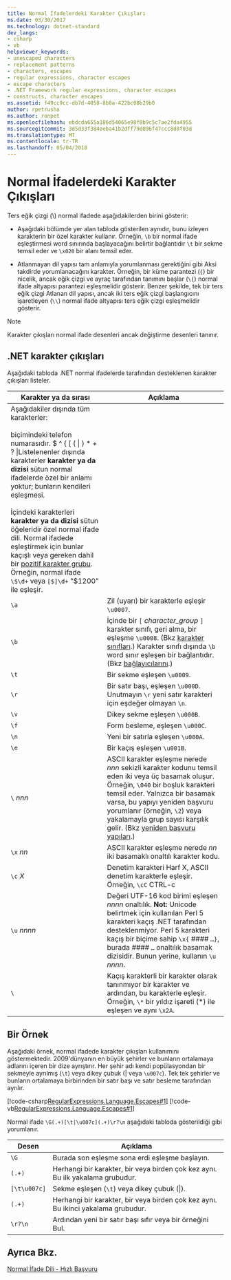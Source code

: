 ```yaml
---
title: Normal İfadelerdeki Karakter Çıkışları
ms.date: 03/30/2017
ms.technology: dotnet-standard
dev_langs:
- csharp
- vb
helpviewer_keywords:
- unescaped characters
- replacement patterns
- characters, escapes
- regular expressions, character escapes
- escape characters
- .NET Framework regular expressions, character escapes
- constructs, character escapes
ms.assetid: f49cc9cc-db7d-4058-8b8a-422bc08b29b0
author: rpetrusha
ms.author: ronpet
ms.openlocfilehash: ebdcda655a186d54065e98f8b9c5c7ae2fda4955
ms.sourcegitcommit: 3d5d33f384eeba41b2dff79d096f47ccc8d8f03d
ms.translationtype: MT
ms.contentlocale: tr-TR
ms.lasthandoff: 05/04/2018
---
```

# <a name="character-escapes-in-regular-expressions"></a>Normal İfadelerdeki Karakter Çıkışları
Ters eğik çizgi (\\) normal ifadede aşağıdakilerden birini gösterir:  
  
-   Aşağıdaki bölümde yer alan tabloda gösterilen aynıdır, bunu izleyen karakterin bir özel karakter kullanır. Örneğin, `\b` bir normal ifade eşleştirmesi word sınırında başlayacağını belirtir bağlantıdır `\t` bir sekme temsil eder ve `\x020` bir alanı temsil eder.  
  
-   Atlanmayan dil yapısı tam anlamıyla yorumlanması gerektiğini gibi Aksi takdirde yorumlanacağını karakter. Örneğin, bir küme parantezi (`{`) bir nicelik, ancak eğik çizgi ve ayraç tarafından tanımını başlar (`\{`) normal ifade altyapısı parantezi eşleşmelidir gösterir. Benzer şekilde, tek bir ters eğik çizgi Atlanan dil yapısı, ancak iki ters eğik çizgi başlangıcını işaretleyen (`\\`) normal ifade altyapısı ters eğik çizgi eşleşmelidir gösterir.  
  
> [!NOTE]
>  Karakter çıkışları normal ifade desenleri ancak değiştirme desenleri tanınır.  
  
## <a name="character-escapes-in-net"></a>.NET karakter çıkışları  
 Aşağıdaki tabloda .NET normal ifadelerde tarafından desteklenen karakter çıkışları listeler.  
  
|Karakter ya da sırası|Açıklama|  
|---------------------------|-----------------|  
|Aşağıdakiler dışında tüm karakterler:<br /><br /> biçimindeki telefon numarasıdır. $ ^ { [ ( &#124; ) * + ? \|Listelenenler dışında karakterler **karakter ya da dizisi** sütun normal ifadelerde özel bir anlamı yoktur; bunların kendileri eşleşmesi.<br /><br /> İçindeki karakterleri **karakter ya da dizisi** sütun öğeleridir özel normal ifade dili. Normal ifadede eşleştirmek için bunlar kaçışlı veya gereken dahil bir [pozitif karakter grubu](../../../docs/standard/base-types/character-classes-in-regular-expressions.md). Örneğin, normal ifade `\$\d+` veya `[$]\d+` "$1200" ile eşleşir.|  
|`\a`|Zil (uyarı) bir karakterle eşleşir `\u0007`.|  
|`\b`|İçinde bir `[` *character_group* `]` karakter sınıfı, geri alma, bir eşleşme `\u0008`.  (Bkz [karakter sınıfları](../../../docs/standard/base-types/character-classes-in-regular-expressions.md).) Karakter sınıfı dışında `\b` word sınır eşleşen bir bağlantıdır. (Bkz [bağlayıcılarını](../../../docs/standard/base-types/anchors-in-regular-expressions.md).)|  
|`\t`|Bir sekme eşleşen `\u0009`.|  
|`\r`|Bir satır başı, eşleşen `\u000D`. Unutmayın `\r` yeni satır karakteri için eşdeğer olmayan `\n`.|  
|`\v`|Dikey sekme eşleşen `\u000B`.|  
|`\f`|Form besleme, eşleşen `\u000C`.|  
|`\n`|Yeni bir satırla eşleşen `\u000A`.|  
|`\e`|Bir kaçış eşleşen `\u001B`.|  
|`\` *nnn*|ASCII karakter eşleşme nerede *nnn* sekizli karakter kodunu temsil eden iki veya üç basamak oluşur. Örneğin, `\040` bir boşluk karakteri temsil eder. Yalnızca bir basamak varsa, bu yapıyı yeniden başvuru yorumlanır (örneğin, `\2`) veya yakalamayla grup sayısı karşılık gelir. (Bkz [yeniden başvuru yapıları](../../../docs/standard/base-types/backreference-constructs-in-regular-expressions.md).)|  
|`\x` *nn*|ASCII karakter eşleşme nerede *nn* iki basamaklı onaltılı karakter kodu.|  
|`\c` *X*|Denetim karakteri Harf X, ASCII denetim karakterle eşleşir. Örneğin, `\cC` CTRL-c|  
|`\u` *nnnn*|Değeri UTF-16 kod birimi eşleşen *nnnn* onaltılık. **Not:** Unicode belirtmek için kullanılan Perl 5 karakteri kaçış .NET tarafından desteklenmiyor. Perl 5 karakteri kaçış bir biçime sahip `\x{` *####* `…}`, burada *####* `…` onaltılık basamak dizisidir. Bunun yerine, kullanın `\u` *nnnn*.|  
|`\`|Kaçış karakterli bir karakter olarak tanınmıyor bir karakter ve ardından, bu karakterle eşleşir. Örneğin, `\*` bir yıldız işareti (*) ile eşleşen ve aynı `\x2A`.|  
  
## <a name="an-example"></a>Bir Örnek  
 Aşağıdaki örnek, normal ifadede karakter çıkışları kullanımını göstermektedir. 2009'dünyanın en büyük şehirler ve bunların ortalamaya adlarını içeren bir dize ayrıştırır. Her şehir adı kendi popülasyondan bir sekmeyle ayrılmış (`\t`) veya dikey çubuk (&#124; veya `\u007c`). Tek tek şehirler ve bunların ortalamaya birbirinden bir satır başı ve satır besleme tarafından ayrılır.  
  
 [!code-csharp[RegularExpressions.Language.Escapes#1](../../../samples/snippets/csharp/VS_Snippets_CLR/regularexpressions.language.escapes/cs/escape1.cs#1)]
 [!code-vb[RegularExpressions.Language.Escapes#1](../../../samples/snippets/visualbasic/VS_Snippets_CLR/regularexpressions.language.escapes/vb/escape1.vb#1)]  
  
 Normal ifade `\G(.+)[\t|\u007c](.+)\r?\n` aşağıdaki tabloda gösterildiği gibi yorumlanır.  
  
|Desen|Açıklama|  
|-------------|-----------------|  
|`\G`|Burada son eşleşme sona erdi eşleşme başlayın.|  
|`(.+)`|Herhangi bir karakter, bir veya birden çok kez aynı. Bu ilk yakalama grubudur.|  
|`[\t\u007c]`|Sekme eşleşen (`\t`) veya dikey çubuk (&#124;).|  
|`(.+)`|Herhangi bir karakter, bir veya birden çok kez aynı. Bu ikinci yakalama grubudur.|  
|`\r?\n`|Ardından yeni bir satır başı sıfır veya bir örneğini Bul.|  
  
## <a name="see-also"></a>Ayrıca Bkz.  
 [Normal İfade Dili - Hızlı Başvuru](../../../docs/standard/base-types/regular-expression-language-quick-reference.md)
